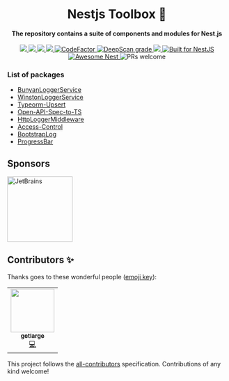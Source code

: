 <div align="center">
   <h1>Nestjs Toolbox 🧰</h1>
</div>
<div align="center">
   <strong>The repository contains a suite of components and modules for Nest.js</strong>
</div>
<br />
<div align="center">
   <a href="https://travis-ci.org/lupu60/nestjs-toolbox">
     <img src="https://travis-ci.org/lupu60/nestjs-toolbox.svg?branch=master" />
   </a>
   <a href="#">
     <img src="https://img.shields.io/npm/l/@lupu60/nestjs-toolbox"  />
   </a>
   <a href="https://david-dm.org/lupu60/nestjs-toolbox">
     <img src="https://david-dm.org/lupu60/nestjs-toolbox.svg"  />
   </a>
   <a href="https://lerna.js.org/">
     <img src="https://img.shields.io/badge/maintained%20with-lerna-cc00ff.svg"  />
   </a>
   <a href="https://www.codefactor.io/repository/github/lupu60/nestjs-toolbox">
     <img src="https://www.codefactor.io/repository/github/lupu60/nestjs-toolbox/badge" alt="CodeFactor" />
   </a>
   <a href="https://deepscan.io/dashboard#view=project&tid=5310&pid=7118&bid=66230">
     <img src="https://deepscan.io/api/teams/5310/projects/7118/branches/66230/badge/grade.svg" alt="DeepScan grade">
   </a>
   <a href="#contributors-">
     <img src="https://img.shields.io/badge/all_contributors-1-orange.svg?style=flat-square"  />
   </a>
   <a href="https://nestjs.com" target="_blank">
     <img src="https://img.shields.io/badge/build%20for-NestJS-red.svg" alt="Built for NestJS" />
   </a>
   <a href="https://github.com/juliandavidmr/awesome-nestjs#components--libraries">
     <img src="https://awesome.re/mentioned-badge.svg" alt="Awesome Nest" />
   </a>
     <img src="https://img.shields.io/badge/PRs-welcome-brightgreen.svg" alt="PRs welcome" />
</div>

### List of packages

- [BunyanLoggerService](https://github.com/lupu60/nestjs-toolbox/tree/master/packages/bunyan-logger#readme)
- [WinstonLoggerService](https://github.com/lupu60/nestjs-toolbox/tree/master/packages/winston-logger#readme)
- [Typeorm-Upsert](https://github.com/lupu60/nestjs-toolbox/tree/master/packages/typeorm-upsert#readme)
- [Open-API-Spec-to-TS](https://github.com/lupu60/nestjs-toolbox/tree/master/packages/open-api-spec-to-ts#readme)
- [HttpLoggerMiddleware](https://github.com/lupu60/nestjs-toolbox/tree/master/packages/http-logger-middleware#readme)
- [Access-Control](https://github.com/lupu60/nestjs-toolbox/tree/master/packages/access-control#readme)
- [BootstrapLog](https://github.com/lupu60/nestjs-toolbox/tree/master/packages/bootstrap-log#readme)
- [ProgressBar](https://github.com/lupu60/nests-toolbox/tree/master/packages/progress-bar#readme)

## Sponsors

<a href="https://www.jetbrains.com/?from=nestjs-toolbox">
     <img src="https://upload.wikimedia.org/wikipedia/commons/thumb/1/1a/JetBrains_Logo_2016.svg/946px-JetBrains_Logo_2016.svg.png"  alt="JetBrains" width="150"/>
</a>

## Contributors ✨

Thanks goes to these wonderful people ([emoji key](https://allcontributors.org/docs/en/emoji-key)):

<!-- ALL-CONTRIBUTORS-LIST:START - Do not remove or modify this section -->
<!-- prettier-ignore-start -->
<!-- markdownlint-disable -->
<table>
  <tr>
    <td align="center"><a href="https://getlarge.eu"><img src="https://avatars1.githubusercontent.com/u/15331923?v=4" width="100px;" alt=""/><br /><sub><b>getlarge</b></sub></a><br /><a href="https://github.com/lupu60/nestjs-toolbox/commits?author=getlarge" title="Code">💻</a></td>
  </tr>
</table>

<!-- markdownlint-enable -->
<!-- prettier-ignore-end -->

<!-- ALL-CONTRIBUTORS-LIST:END -->

This project follows the [all-contributors](https://github.com/all-contributors/all-contributors) specification. Contributions of any kind welcome!
